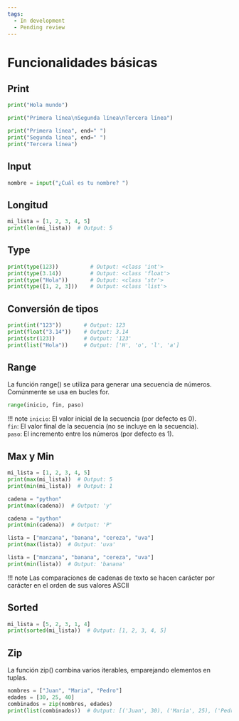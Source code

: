 ```yaml
---
tags:
  - In development
  - Pending review
---
```


# Funcionalidades básicas

## Print

```python
print("Hola mundo")
```

```python
print("Primera línea\nSegunda línea\nTercera línea")
```

```python
print("Primera línea", end=" ")
print("Segunda línea", end=" ")
print("Tercera línea")
```

## Input

```python
nombre = input("¿Cuál es tu nombre? ")
```

## Longitud

```python
mi_lista = [1, 2, 3, 4, 5]
print(len(mi_lista))  # Output: 5
```

## Type

```python
print(type(123))          # Output: <class 'int'>
print(type(3.14))         # Output: <class 'float'>
print(type("Hola"))       # Output: <class 'str'>
print(type([1, 2, 3]))    # Output: <class 'list'>
```

## Conversión de tipos

```python
print(int("123"))       # Output: 123
print(float("3.14"))    # Output: 3.14
print(str(123))         # Output: '123'
print(list("Hola"))     # Output: ['H', 'o', 'l', 'a']
```

## Range

La función range() se utiliza para generar una secuencia de números. Comúnmente se usa en bucles for.

```python
range(inicio, fin, paso)
```

!!! note 
    `inicio`: El valor inicial de la secuencia (por defecto es 0).  
    `fin`: El valor final de la secuencia (no se incluye en la secuencia).  
    `paso`: El incremento entre los números (por defecto es 1).  

## Max y Min

```python
mi_lista = [1, 2, 3, 4, 5]
print(max(mi_lista))  # Output: 5
print(min(mi_lista))  # Output: 1
```

```python
cadena = "python"
print(max(cadena))  # Output: 'y'

cadena = "python"
print(min(cadena))  # Output: 'P'
```

```python
lista = ["manzana", "banana", "cereza", "uva"]
print(max(lista))  # Output: 'uva'

lista = ["manzana", "banana", "cereza", "uva"]
print(min(lista))  # Output: 'banana'
```
 
!!! note
    Las comparaciones de cadenas de texto se hacen carácter por carácter en el orden de sus valores ASCII

## Sorted

```python
mi_lista = [5, 2, 3, 1, 4]
print(sorted(mi_lista))  # Output: [1, 2, 3, 4, 5]
```

## Zip

La función zip() combina varios iterables, emparejando elementos en tuplas.

```python
nombres = ["Juan", "Maria", "Pedro"]
edades = [30, 25, 40]
combinados = zip(nombres, edades)
print(list(combinados))  # Output: [('Juan', 30), ('Maria', 25), ('Pedro', 40)]
```
